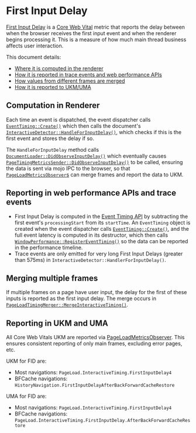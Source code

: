 # First Input Delay

[First Input Delay](https://web.dev/fid) is a [Core Web Vital](https://web.dev/vitals) metric that reports the delay between when the browser receives the first input event and when the renderer begins processing it. This is a measure of how much main thread business affects user interaction.

This document details:
* [Where it is computed in the renderer](#Computation-in-Renderer)
* [How it is reported in trace events and web performance APIs](#Reporting-in-web-performance-APIs-and-trace-events)
* [How values from different frames are merged](#Merging-multiple-frames)
* [How it is reported to UKM/UMA](#Reporting-in-UKM-and-UMA)

## Computation in Renderer

Each time an event is dispatched, the event dispatcher calls
[`EventTiming::Create()`](https://source.chromium.org/chromium/chromium/src/+/main:third_party/blink/renderer/core/timing/event_timing.cc;l=72;drc=054e08864177603f17edbc111db7ebc8586906bd;bpv=1;bpt=1)
which then calls the document's
[`InteractiveDetector::HandleForInputDelay()`](https://source.chromium.org/chromium/chromium/src/+/main:third_party/blink/renderer/core/loader/interactive_detector.cc;l=204;drc=054e08864177603f17edbc111db7ebc8586906bd),
which checks if this is the first event and stores the delay if so.

The `HandleForInputDelay` method calls
[`DocumentLoader::DidObserveInputDelay()`](https://source.chromium.org/chromium/chromium/src/+/main:third_party/blink/renderer/core/loader/document_loader.cc;l=647;drc=054e08864177603f17edbc111db7ebc8586906bd;bpv=1;bpt=1?q=page_timing_metrics_sender.h&ss=chromium%2Fchromium%2Fsrc)
which eventually causes
[`PageTimingMetricsSender::DidObserveInputDelay()`](https://source.chromium.org/chromium/chromium/src/+/main:components/page_load_metrics/renderer/page_timing_metrics_sender.cc;l=103;drc=054e08864177603f17edbc111db7ebc8586906bd;bpv=1;bpt=1?q=page_timing_metrics_sender.h&ss=chromium%2Fchromium%2Fsrc)
to be called, ensuring the data is sent via mojo IPC to the browser, so that
[`PageLoadMetricsObserver`s](/chrome/browser/page_load_metrics/observers/README.md)
can merge frames and report the data to UKM.

## Reporting in web performance APIs and trace events

* First Input Delay is computed in the
  [Event Timing API](https://wicg.github.io/event-timing/) by subtracting the
  first event's `processingStart` from its `startTime`. An `EventTiming` object
  is created when the event dispatcher calls
  [`EventTiming::Create()`](https://source.chromium.org/chromium/chromium/src/+/main:third_party/blink/renderer/core/timing/event_timing.cc;l=72;drc=054e08864177603f17edbc111db7ebc8586906bd;bpv=1;bpt=1), and the full event
  latency is computed in its destructor, which then calls
  [`WindowPerformance::RegisterEventTiming()`](https://source.chromium.org/chromium/chromium/src/+/main:third_party/blink/renderer/core/timing/window_performance.cc;l=379;drc=054e08864177603f17edbc111db7ebc8586906bd)
  so the data can be reported in the performance timeline.
* Trace events are only emitted for very long First Input Delays (greater than
  575ms) in `InteractiveDetector::HandlerForInputDelay()`.

## Merging multiple frames

If multiple frames on a page have user input, the delay for the first of these
inputs is reported as the first input delay. The merge occurs in
[`PageLoadTimingMerger::MergeInteractiveTiming()`](https://source.chromium.org/chromium/chromium/src/+/main:components/page_load_metrics/browser/page_load_metrics_update_dispatcher.cc;l=354;drc=054e08864177603f17edbc111db7ebc8586906bd).

## Reporting in UKM and UMA

All Core Web Vitals UKM are reported via
[PageLoadMetricsObserver](/chrome/browser/page_load_metrics/observers/README.md).
This ensures consistent reporting of only main frames, excluding error pages, etc.

UKM for FID are:
* Most navigations: `PageLoad.InteractiveTiming.FirstInputDelay4`
* BFCache navigations:
  `HistoryNavigation.FirstInputDelayAfterBackForwardCacheRestore`

UMA for FID are:
* Most navigations: `PageLoad.InteractiveTiming.FirstInputDelay4`
* BFCache navigations:
  `PageLoad.InteractiveTiming.FirstInputDelay.AfterBackForwardCacheRestore`
